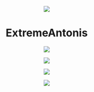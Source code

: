 <p align="center">
  <img src="https://steemitimages.com/DQmZCo76MUSeg8WNYUqr9UMGig3kufJWfENY337KfSbpoJC/17.gif">
</p>

<h1 align="center">ExtremeAntonis</h1>

<p align="center">
  <img src="https://komarev.com/ghpvc/?username=ExtremeAntonis&color=blueviolet">
</p>

<p align="center">
  <img src="https://github-readme-stats.vercel.app/api?username=ExtremeAntonis&show_icons=true&theme=radical">
</p>

<p align="center">
  <img src="https://github-readme-stats.vercel.app/api/top-langs/?username=ExtremeAntonis&layout=compact&theme=radical">
</p>

<p align="center">
  <img src="https://steemitimages.com/DQmZCo76MUSeg8WNYUqr9UMGig3kufJWfENY337KfSbpoJC/17.gif">
</p>
